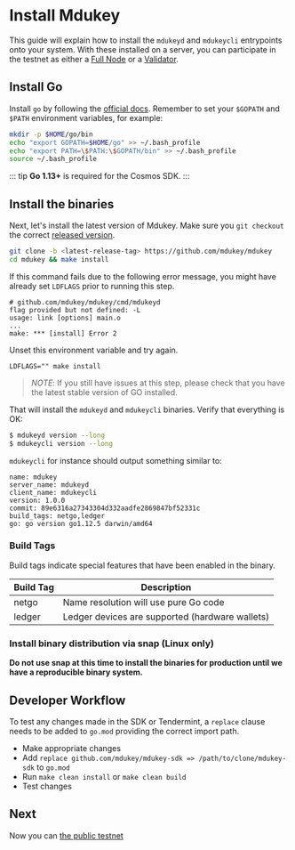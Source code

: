 # Install Mdukey

This guide will explain how to install the `mdukeyd` and `mdukeycli` entrypoints
onto your system. With these installed on a server, you can participate in the
testnet as either a [Full Node](./join-testnet.md) or a
[Validator](./validator-setup.md).

## Install Go

Install `go` by following the [official docs](https://golang.org/doc/install).
Remember to set your `$GOPATH` and `$PATH` environment variables, for example:

```bash
mkdir -p $HOME/go/bin
echo "export GOPATH=$HOME/go" >> ~/.bash_profile
echo "export PATH=\$PATH:\$GOPATH/bin" >> ~/.bash_profile
source ~/.bash_profile
```

::: tip
**Go 1.13+** is required for the Cosmos SDK.
:::

## Install the binaries

Next, let's install the latest version of Mdukey. Make sure you `git checkout` the
correct [released version](https://github.com/mdukey/mdukey/releases).

```bash
git clone -b <latest-release-tag> https://github.com/mdukey/mdukey
cd mdukey && make install
```

If this command fails due to the following error message, you might have already set `LDFLAGS` prior to running this step.

```
# github.com/mdukey/mdukey/cmd/mdukeyd
flag provided but not defined: -L
usage: link [options] main.o
...
make: *** [install] Error 2
```

Unset this environment variable and try again.

```
LDFLAGS="" make install
```

> _NOTE_: If you still have issues at this step, please check that you have the latest stable version of GO installed.

That will install the `mdukeyd` and `mdukeycli` binaries. Verify that everything is OK:

```bash
$ mdukeyd version --long
$ mdukeycli version --long
```

`mdukeycli` for instance should output something similar to:

```shell
name: mdukey
server_name: mdukeyd
client_name: mdukeycli
version: 1.0.0
commit: 89e6316a27343304d332aadfe2869847bf52331c
build_tags: netgo,ledger
go: go version go1.12.5 darwin/amd64
```

### Build Tags

Build tags indicate special features that have been enabled in the binary.

| Build Tag | Description                                     |
| --------- | ----------------------------------------------- |
| netgo     | Name resolution will use pure Go code           |
| ledger    | Ledger devices are supported (hardware wallets) |

### Install binary distribution via snap (Linux only)

**Do not use snap at this time to install the binaries for production until we have a reproducible binary system.**

## Developer Workflow

To test any changes made in the SDK or Tendermint, a `replace` clause needs to be added to `go.mod` providing the correct import path.

- Make appropriate changes
- Add `replace github.com/mdukey/mdukey-sdk => /path/to/clone/mdukey-sdk` to `go.mod`
- Run `make clean install` or `make clean build`
- Test changes

## Next

Now you can [the public testnet](./join-testnet.md) 
